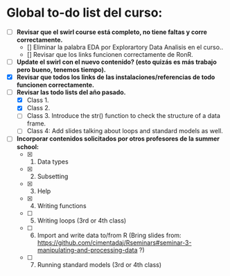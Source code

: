 # Global to-do list del curso:

- [ ] **Revisar que el swirl course está completo, no tiene faltas y corre correctamente.**
   - [] Eliminar la palabra EDA por Explorartory Data Analisis en el curso..
   - [] Revisar que los links funcionen correctamente de RonR.
- [ ] **Update el swirl con el nuevo contenido? (esto quizás es más trabajo pero bueno, tenemos tiempo).**
- [x] **Revisar que todos los links de las instalaciones/referencias de todo funcionen correctamente.**
- [ ] **Revisar las todo lists del año pasado.**
   - [x] Class 1.
   - [x] Class 2.
   - [ ] Class 3. Introduce the str() function to check the structure of a data frame.
   - [ ] Class 4: Add slides talking about loops and standard models as well.
- [ ] **Incorporar contenidos solicitados por otros profesores de la summer school:**
   - [x] 1. Data types
   - [x] 2. Subsetting
   - [x] 3. Help
   - [x] 4. Writing functions
   - [ ] 5. Writing loops (3rd or 4th class)
   - [ ] 6. Import and write data to/from R (Bring slides from: https://github.com/cimentadaj/Rseminars#seminar-3-manipulating-and-processing-data ?)
   - [ ] 7. Running standard models (3rd or 4th class)
